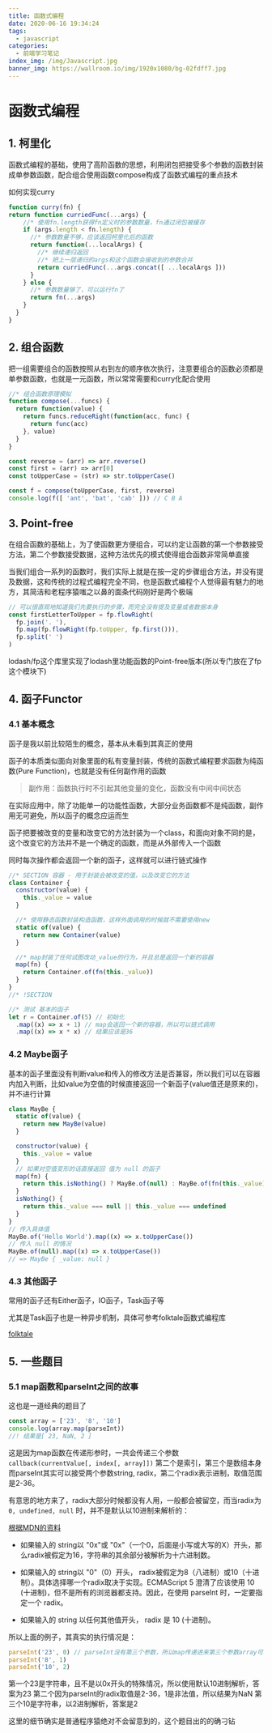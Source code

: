 ```yaml
---
title: 函数式编程
date: 2020-06-16 19:34:24
tags:
  - javascript
categories:
  - 前端学习笔记
index_img: /img/Javascript.jpg
banner_img: https://wallroom.io/img/1920x1080/bg-02fdff7.jpg
---
```


# 函数式编程

## 1. 柯里化

函数式编程的基础，使用了高阶函数的思想，利用闭包把接受多个参数的函数封装成单参数函数，配合组合使用函数compose构成了函数式编程的重点技术

如何实现curry

```js
function curry(fn) {
return function curriedFunc(...args) {
    //* 使用fn.length获得fn定义时的参数数量，fn通过闭包被缓存
    if (args.length < fn.length) {
      //* 参数数量不够，应该返回柯里化后的函数
      return function(...localArgs) {
        //* 继续递归返回
        //* 把上一层递归的args和这个函数会接收到的参数合并
        return curriedFunc(...args.concat([ ...localArgs ]))
      }
    } else {
      //* 参数数量够了，可以运行fn了
      return fn(...args)
    }
  }
}
```

## 2. 组合函数

把一组需要组合的函数按照从右到左的顺序依次执行，注意要组合的函数必须都是单参数函数，也就是一元函数，所以常常需要和curry化配合使用

```js
//* 组合函数原理模拟
function compose(...funcs) {
  return function(value) {
    return funcs.reduceRight(function(acc, func) {
      return func(acc)
    }, value)
  }
}

const reverse = (arr) => arr.reverse()
const first = (arr) => arr[0]
const toUpperCase = (str) => str.toUpperCase()

const f = compose(toUpperCase, first, reverse)
console.log(f([ 'ant', 'bat', 'cab' ])) // C B A
```

## 3. Point-free

在组合函数的基础上，为了使函数更方便组合，可以约定让函数的第一个参数接受方法，第二个参数接受数据，这种方法优先的模式使得组合函数非常简单直接

当我们组合一系列的函数时，我们实际上就是在按一定的步骤组合方法，并没有提及数据，这和传统的过程式编程完全不同，也是函数式编程个人觉得最有魅力的地方，其简洁和老程序猿嗤之以鼻的面条代码刚好是两个极端

```js
// 可以很直观地知道我们先要执行的步骤，而完全没有提及变量或者数据本身
const firstLetterToUpper = fp.flowRight(
  fp.join('. '),
  fp.map(fp.flowRight(fp.toUpper, fp.first())),
  fp.split(' ')
)
```

lodash/fp这个库里实现了lodash里功能函数的Point-free版本(所以专门放在了fp这个模块下)

## 4. 函子Functor

### 4.1 基本概念

函子是我以前比较陌生的概念，基本从未看到其真正的使用

函子的本质类似面向对象里面的私有变量封装，传统的函数式编程要求函数为纯函数(Pure Function)，也就是没有任何副作用的函数

>副作用：函数执行时不引起其他变量的变化，函数没有中间中间状态

在实际应用中，除了功能单一的功能性函数，大部分业务函数都不是纯函数，副作用无可避免，所以函子的概念应运而生

函子把要被改变的变量和改变它的方法封装为一个class，和面向对象不同的是，这个改变它的方法并不是一个确定的函数，而是从外部传入一个函数

同时每次操作都会返回一个新的函子，这样就可以进行链式操作

```js
//* SECTION 容器 - 用于封装会被改变的值，以及改变它的方法
class Container {
  constructor(value) {
    this._value = value
  }

  //* 使用静态函数封装构造函数，这样外面调用的时候就不需要使用new
  static of(value) {
    return new Container(value)
  }

  //* map封装了任何试图改动_value的行为，并且总是返回一个新的容器
  map(fn) {
    return Container.of(fn(this._value))
  }
}
//* !SECTION

//* 测试 基本的函子
let r = Container.of(5) // 初始化
  .map((x) => x + 1) // map会返回一个新的容器，所以可以链式调用
  .map((x) => x * x) // 结果应该是36
```

### 4.2 Maybe函子

基本的函子里面没有判断value和传入的修改方法是否兼容，所以我们可以在容器内加入判断，比如value为空值的时候直接返回一个新函子(value值还是原来的)，并不进行计算

```js
class MayBe {
  static of(value) {
    return new MayBe(value)
  }

  constructor(value) {
    this._value = value
  }
  // 如果对空值变形的话直接返回 值为 null 的函子
  map(fn) {
    return this.isNothing() ? MayBe.of(null) : MayBe.of(fn(this._value))
  }
  isNothing() {
    return this._value === null || this._value === undefined
  }
}
// 传入具体值
MayBe.of('Hello World').map((x) => x.toUpperCase())
// 传入 null 的情况
MayBe.of(null).map((x) => x.toUpperCase())
// => MayBe { _value: null }
```

### 4.3 其他函子

常用的函子还有Either函子，IO函子，Task函子等

尤其是Task函子也是一种异步机制，具体可参考folktale函数式编程库

[folktale](https://folktale.origamitower.com/)

## 5. 一些题目

### 5.1 map函数和parseInt之间的故事

这也是一道经典的题目了

```js
const array = ['23', '8', '10']
console.log(array.map(parseInt))
//! 结果是[ 23, NaN, 2 ]
```

这是因为map函数在传递形参时，一共会传递三个参数 `callback(currentValue[, index[, array]])` 第二个是索引，第三个是数组本身
而parseInt其实可以接受两个参数string, radix，第二个radix表示进制，取值范围是2-36。

有意思的地方来了，radix大部分时候都没有人用，一般都会被留空，而当radix为 `0, undefined, null` 时，并不是默认以10进制来解析的：

[根据MDN的资料](https://developer.mozilla.org/zh-CN/docs/Web/JavaScript/Reference/Global_Objects/parseInt#%E6%8F%8F%E8%BF%B0)

- 如果输入的 string以 "0x"或 "0x"（一个0，后面是小写或大写的X）开头，那么radix被假定为16，字符串的其余部分被解析为十六进制数。

- 如果输入的 string以 "0"（0）开头， radix被假定为8（八进制）或10（十进制）。具体选择哪一个radix取决于实现。ECMAScript 5 澄清了应该使用 10 (十进制)，但不是所有的浏览器都支持。因此，在使用 parseInt 时，一定要指定一个 radix。

- 如果输入的 string 以任何其他值开头， radix 是 10 (十进制)。

所以上面的例子，其真实的执行情况是：

```js
parseInt('23', 0) // parseInt没有第三个参数，所以map传递进来第三个参数array可以被忽略
parseInt('8', 1)
parseInt('10', 2)
```

第一个23是字符串，且不是以0x开头的特殊情况，所以使用默认10进制解析，答案为23
第二个因为parseInt的radix取值是2-36，1是非法值，所以结果为NaN
第三个10是字符串，以2进制解析，答案是2

这里的细节确实是普通程序猿绝对不会留意到的，这个题目出的的确刁钻
